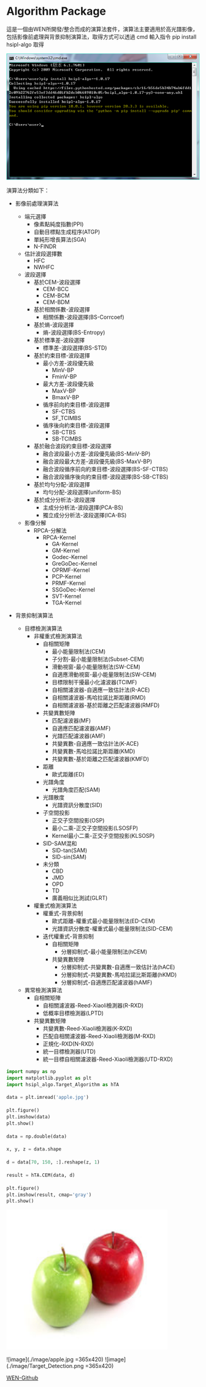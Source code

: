 # Algorithm Package

這是一個由WEN所開發/整合而成的演算法套件，演算法主要適用於高光譜影像，包括影像前處理與背景抑制演算法，取得方式可以透過 cmd 輸入指令 pip install hsipl-algo 取得

![image](image/install.png)

演算法分類如下：
* 影像前處理演算法
	* 端元選擇
		* 像素點純度指數(PPI)
		* 自動目標點生成程序(ATGP)
		* 單純形增長算法(SGA)
		* N-FINDR
	* 估計波段選擇數
		* HFC
		* NWHFC
	* 波段選擇
		* 基於CEM-波段選擇
			* CEM-BCC
			* CEM-BCM
			* CEM-BDM
		* 基於相關係數-波段選擇
			* 相關係數-波段選擇(BS-Corrcoef)
		* 基於熵-波段選擇
			* 熵-波段選擇(BS-Entropy)
		* 基於標準差-波段選擇
			* 標準差-波段選擇(BS-STD)
		* 基於約束目標-波段選擇
			* 最小方差-波段優先級
				* MinV-BP
				* FminV-BP
			* 最大方差-波段優先級
				* MaxV-BP
				* BmaxV-BP
			* 循序前向約束目標-波段選擇
				* SF-CTBS
				* SF_TCIMBS
			* 循序後向約束目標-波段選擇
				* SB-CTBS
				* SB-TCIMBS
		* 基於融合波段約束目標-波段選擇
			* 融合波段最小方差-波段優先級(BS-MinV-BP)
			* 融合波段最大方差-波段優先級(BS-MaxV-BP)
			* 融合波段循序前向約束目標-波段選擇(BS-SF-CTBS)
			* 融合波段循序後向約束目標-波段選擇(BS-SB-CTBS)
		* 基於均勻分配-波段選擇
			* 均勻分配-波段選擇(uniform-BS)
		* 基於成分分析法-波段選擇
			* 主成分分析法-波段選擇(PCA-BS)
			* 獨立成分分析法-波段選擇(ICA-BS)
	* 影像分解
		* RPCA-分解法
			* RPCA-Kernel
				* GA-Kernel
				* GM-Kernel
				* Godec-Kernel
				* GreGoDec-Kernel
				* OPRMF-Kernel
				* PCP-Kernel
				* PRMF-Kernel
				* SSGoDec-Kernel
				* SVT-Kernel
				* TGA-Kernel
				
* 背景抑制演算法
	* 目標檢測演算法
		* 非權重式檢測演算法
			* 自相關矩陣
				* 最小能量限制法(CEM)
				* 子分割-最小能量限制法(Subset-CEM)
				* 滑動視窗-最小能量限制法(SW-CEM)
				* 自適應滑動視窗-最小能量限制法(SW-CEM)
				* 目標限制干擾最小化濾波器(TCIMF)
				* 自相關濾波器-自適應一致估計法(R-ACE)
				* 自相關濾波器-馬哈拉諾比斯距離(RMD)
				* 自相關濾波器-基於距離之匹配濾波器(RMFD)
			* 共變異數矩陣
				* 匹配濾波器(MF)
				* 自適應匹配濾波器(AMF)
				* 光譜匹配濾波器(AMF)
				* 共變異數-自適應一致估計法(K-ACE)
				* 共變異數-馬哈拉諾比斯距離(KMD)
				* 共變異數-基於距離之匹配濾波器(KMFD)
			* 距離
				* 歐式距離(ED)
			* 光譜角度
				* 光譜角度匹配(SAM)
			* 光譜散度
				* 光譜資訊分散度(SID)
			* 子空間投影
				* 正交子空間投影(OSP)
				* 最小二乘-正交子空間投影(LSOSFP)
				* Kernel最小二乘-正交子空間投影(KLSOSP)
			* SID-SAM混和
				* SID-tan(SAM)
				* SID-sin(SAM)
			* 未分類
				* CBD
				* JMD
				* OPD
				* TD
				* 廣義相似比測試(GLRT)
		* 權重式檢測演算法
			* 權重式-背景抑制
				* 歐式距離-權重式最小能量限制法(ED-CEM)
				* 光譜資訊分散度-權重式最小能量限制法(SID-CEM)
			* 迭代權重式-背景抑制
				* 自相關矩陣
					* 分層抑制式-最小能量限制法(hCEM)
				* 共變異數矩陣
					* 分層抑制式-共變異數-自適應一致估計法(hACE)
					* 分層抑制式-共變異數-馬哈拉諾比斯距離(hKMD)
					* 分層抑制式-自適應匹配濾波器(hAMF)
	* 異常檢測演算法
		* 自相關矩陣
			* 自相關濾波器-Reed-Xiaoli檢測器(R-RXD)
			* 低概率目標檢測器(LPTD)
		* 共變異數矩陣
			* 共變異數-Reed-Xiaoli檢測器(K-RXD)
			* 匹配自相關濾波器-Reed-Xiaoli檢測器(M-RXD)
			* 正規化-RXD(N-RXD)
			* 統一目標檢測器(UTD)
			* 統一目標自相關濾波器-Reed-Xiaoli檢測器(UTD-RXD)


```python
import numpy as np
import matplotlib.pyplot as plt
import hsipl_algo.Target_Algorithm as hTA

data = plt.imread('apple.jpg')

plt.figure()
plt.imshow(data)
plt.show()

data = np.double(data)

x, y, z = data.shape

d = data[70, 150, :].reshape(z, 1)

result = hTA.CEM(data, d)

plt.figure()
plt.imshow(result, cmap='gray')
plt.show()
```

<img src="image/apple.jpg" alt="drawing" width="420" height="365"/>

![image](./image/apple.jpg =365x420)
![image](./image/Target_Detection.png =365x420)

[WEN-Github](https://github.com/luckywilliam111/hsipl_algo.git)